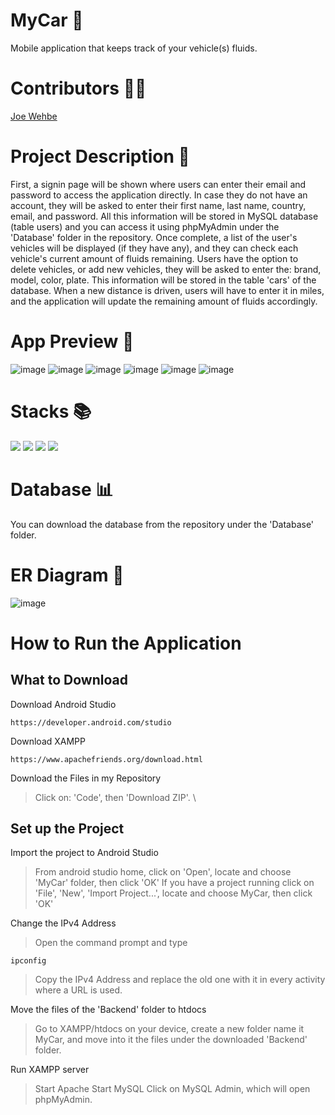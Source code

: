 # MyCar :car:
Mobile application that keeps track of your vehicle(s) fluids. 

# Contributors :raising_hand_man:
<a href="https://github.com/Joe-Wehbe">Joe Wehbe</a>

# Project Description :page_with_curl: 

First, a signin page will be shown where users can enter their email and password to access the application directly. In case they do not have an account, they will be asked to enter their first name, last name, country, email, and password. All this information will be stored in MySQL database (table users) and you can access it using phpMyAdmin under the 'Database' folder in the repository. Once complete, a list of the user's vehicles will be displayed (if they have any), and they can check each vehicle's current amount of fluids remaining. Users have the option to delete vehicles, or add new vehicles, they will be asked to enter the: brand, model, color, plate. This information will be stored in the table 'cars' of the database. When a new distance is driven, users will have to enter it in miles, and the application will update the remaining amount of fluids accordingly.
      
# App Preview :iphone:
![image](https://user-images.githubusercontent.com/102875229/209527996-954449ea-fe45-4767-b18c-b4d701f41934.png)
![image](https://user-images.githubusercontent.com/102875229/209528710-240a9220-9f75-4ba6-9a92-0a73f9f2b8d8.png)
![image](https://user-images.githubusercontent.com/102875229/209528293-a92cac30-8c58-4eb8-8cea-278d7586f88a.png)
![image](https://user-images.githubusercontent.com/102875229/209528429-61e3de0f-7cd4-450a-a540-e2d04d0d7036.png)
![image](https://user-images.githubusercontent.com/102875229/209529553-41608ad4-64b7-4c9c-a4ce-f78df25aad81.png)
![image](https://user-images.githubusercontent.com/102875229/209529803-0ff8b60f-c61f-4fc8-b19c-ce49ccfb57e3.png)

# Stacks :books:
<img src="https://img.shields.io/badge/-PHP-232531?logo=php&logoColor=white&style=for-the-badge" ></img>
<img src="https://img.shields.io/badge/-java-5382a1?logo=&logoColor=white&style=for-the-badge" ></img>
<img src="https://img.shields.io/badge/-MYSQL-00758f?logo=mysql&logoColor=white&style=for-the-badge" ></img>
<img src="https://img.shields.io/badge/-ANDROID%20STUDIO-3DDC84?logo=android-studio&logoColor=white&style=for-the-badge" ></img>

# Database :bar_chart:
You can download the database from the repository under the 'Database' folder.

# ER Diagram :link:
![image](https://user-images.githubusercontent.com/102875229/207974550-3ca3fe1e-488d-41bf-b088-71dfc135a4a0.png)


# How to Run the Application
## What to Download
Download Android Studio
```
https://developer.android.com/studio
```

Download XAMPP
```
https://www.apachefriends.org/download.html
```

Download the Files in my Repository
> Click on: 'Code', then 'Download ZIP'.
\

## Set up the Project
Import the project to Android Studio
> From android studio home, click on 'Open', locate and choose 'MyCar' folder, then click 'OK'
> If you have a project running click on 'File', 'New', 'Import Project...', locate and choose MyCar, then click 'OK'

Change the IPv4 Address
> Open the command prompt and type
```
ipconfig
```
> Copy the IPv4 Address and replace the old one with it in every activity where a URL is used.

Move the files of the 'Backend' folder to htdocs
> Go to XAMPP/htdocs on your device, create a new folder name it MyCar, and move into it the files under the downloaded 'Backend' folder.

Run XAMPP server
> Start Apache
> Start MySQL
> Click on MySQL Admin, which will open phpMyAdmin.









